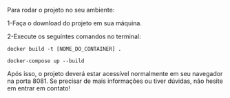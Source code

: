 Para rodar o projeto no seu ambiente:

1-Faça o download do projeto em sua máquina.

2-Execute os seguintes comandos no terminal:

    docker build -t [NOME_DO_CONTAINER] .
    
    docker-compose up --build
    
Após isso, o projeto deverá estar acessível normalmente em seu navegador na porta 8081.
Se precisar de mais informações ou tiver dúvidas, não hesite em entrar em contato!
